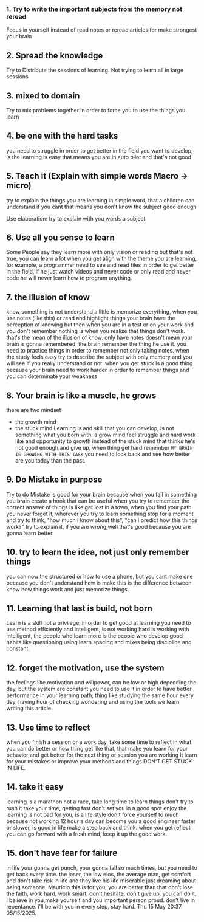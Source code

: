###  1. Try to write the important subjects from the memory not reread
Focus in yourself instead of read notes or reread articles for make strongest your brain

## 2. Spread the knowledge

Try to Distribute the sessions of learning. Not trying to learn all in large sessions

## 3. mixed to domain
Try to mix problems together in order to force you to use the things you learn 

## 4. be one with the hard tasks
you need to struggle in order to get better in the field you want to develop, is the learning is easy that means you are in auto pilot and that's not good

## 5. Teach it  (Explain with simple words Macro -> micro)
try to explain the things you are learning in simple word, that a children can understand if you cant that means you don't know the subject good enough

Use elaboration: try to explain with you words a subject

## 6. Use all you sense to learn

Some People say they learn more with only vision or reading but that's not true, you can learn a lot when you get align with the theme you are learning, for example, a programmer need  to see and read files in order to get better in the field, if he just watch videos and never code or only read and never code he will never  learn how to program anything.

## 7. the illusion of know
know something is not understand a little is memorize everything, when you use notes (like this) or read and highlight things your brain have the perception of knowing but then when you are in a test or on your work and you don't remember nothing is when you realize that things don't work. that's the mean of the illusion of know. only have notes doesn't mean your brain is gonna remembered. the brain remember the thing he use it. you need to practice things in order to remember not only taking notes. when the study feels easy try to describe the subject with only memory and you will see if you really understand or not. when you get stuck is a good thing because your brain need to work harder in order to remember things and you can determinate your weakness

## 8. Your brain is like a muscle, he grows
there are two mindset
- the growth mind
- the stuck mind
Learning is and skill that you can develop, is not something what you born with. a grow mind feel struggle and hard work like and opportunity to growth  instead of the stuck mind that thinks he's not good enough and give up, when thing get hard remember `MY BRAIN IS GROWING WITH THIS TASK` you need to look back and see how better are you today than the past.

## 9. Do Mistake in purpose

Try to do Mistake is good for your brain because when you fail in something you brain create  a hook that can be useful when you try to remember the correct answer of things is like get lost in a town, when you find your path you never forget it, wherever you try to learn something stop for a moment and try to think, "how much i know about this", "can i predict how this things work?" try to explain it, if you are wrong,well that's good because you are gonna learn better.

## 10. try to learn the idea, not just only remember things
you can now the structured or how to use a phone, but you cant make one because you don't understand how is make this is the difference between know how things work and just memorize things.

## 11. Learning that last is build, not born
Learn is a skill not a privilege, in order to get good at learning you need to use method efficiently and intelligent, is not working hard is working with intelligent, the people who learn more is the people who develop good habits like questioning using learn spacing and mixes being discipline and constant.

## 12. forget the motivation, use the system
the feelings like motivation and willpower, can be low or high depending the day, but the system are constant you need to use it in order to have better performance in your learning path, thing like studying the same hour every day, having hour of checking wondering and using the tools we learn writing this article.

## 13. Use time to reflect
when you finish a session or a work day, take some time to reflect in what you can do better or how thing get like that, that make you learn for your behavior and get better for the next thing or session you are working it learn for your mistakes or improve your methods and things DON'T GET STUCK IN LIFE.

## 14. take it easy
learning is a marathon not a race, take long time to learn things don't try to rush it take your time, getting fast don't set you in a good spot enjoy the learning is not bad for you, is a life style don't force yourself to much because not working 12 hour a day can become you a good engineer faster or slower, is good in life make a step back and think. when you get reflect you can go forward with a fresh mind, keep it up the good work.

## 15. don't have fear for failure
in life your gonna get punch, your gonna fall so much times, but you need to get back every time. the loser, the low elos, the average man, get comfort and don't take risk in life and they live his life miserable just dreaming about being someone, Mauricio this is for you, you are better than that don't lose the faith, work hard, work smart, don't hesitate, don't give up, you can do it, i believe in you,make yourself and you important person proud. don't live in repentance. i'll be with you in every step, stay hard. Thu 15 May 20:37  05/15/2025.
